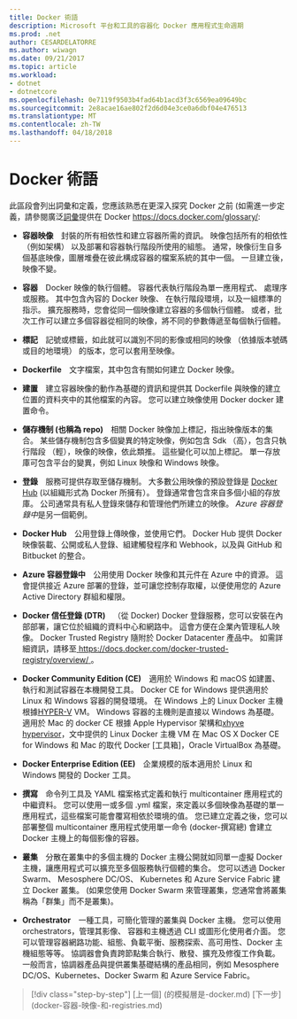 ```yaml
---
title: Docker 術語
description: Microsoft 平台和工具的容器化 Docker 應用程式生命週期
ms.prod: .net
author: CESARDELATORRE
ms.author: wiwagn
ms.date: 09/21/2017
ms.topic: article
ms.workload:
- dotnet
- dotnetcore
ms.openlocfilehash: 0e7119f9503b4fad64b1acd3f3c6569ea09649bc
ms.sourcegitcommit: 2e8acae16ae802f2d6d04e3ce0a6dbf04e476513
ms.translationtype: MT
ms.contentlocale: zh-TW
ms.lasthandoff: 04/18/2018
---
```

# <a name="docker-terminology"></a>Docker 術語

此區段會列出詞彙和定義，您應該熟悉在更深入探究 Docker 之前 (如需進一步定義，請參閱廣泛[詞彙](https://docs.docker.com/glossary/)提供在 Docker <https://docs.docker.com/glossary/>:

-   **容器映像** 封裝的所有相依性和建立容器所需的資訊。 映像包括所有的相依性 （例如架構） 以及部署和容器執行階段所使用的組態。 通常，映像衍生自多個基底映像，圖層堆疊在彼此構成容器的檔案系統的其中一個。 一旦建立後，映像不變。

-   **容器** Docker 映像的執行個體。 容器代表執行階段為單一應用程式、 處理序或服務。 其中包含內容的 Docker 映像、 在執行階段環境，以及一組標準的指示。 擴充服務時，您會從同一個映像建立容器的多個執行個體。 或者，批次工作可以建立多個容器從相同的映像，將不同的參數傳遞至每個執行個體。

-   **標記** 記號或標籤，如此就可以識別不同的影像或相同的映像 （依據版本號碼或目的地環境） 的版本，您可以套用至映像。

-   **Dockerfile** 文字檔案，其中包含有關如何建立 Docker 映像。

-   **建置** 建立容器映像的動作為基礎的資訊和提供其 Dockerfile 與映像的建立位置的資料夾中的其他檔案的內容。 您可以建立映像使用 Docker docker 建置命令。

-   **儲存機制 (也稱為 repo)** 相關 Docker 映像加上標記，指出映像版本的集合。 某些儲存機制包含多個變異的特定映像，例如包含 Sdk （高），包含只執行階段 （輕），映像的映像，依此類推。 這些變化可以加上標記。 單一存放庫可包含平台的變異，例如 Linux 映像和 Windows 映像。

-   **登錄** 服務可提供存取至儲存機制。 大多數公用映像的預設登錄是 [Docker Hub](https://hub.docker.com/) (以組織形式為 Docker 所擁有）。 登錄通常會包含來自多個小組的存放庫。 公司通常具有私人登錄來儲存和管理他們所建立的映像。 *Azure 容器登錄中*是另一個範例。

-   **Docker Hub** 公用登錄上傳映像，並使用它們。 Docker Hub 提供 Docker 映像裝載、公開或私人登錄、組建觸發程序和 Webhook，以及與 GitHub 和 Bitbucket 的整合。

-   **Azure 容器登錄中** 公用使用 Docker 映像和其元件在 Azure 中的資源。 這會提供接近 Azure 部署的登錄，並可讓您控制存取權，以便使用您的 Azure Active Directory 群組和權限。

-   **Docker 信任登錄 (DTR)** （從 Docker) Docker 登錄服務，您可以安裝在內部部署，讓它位於組織的資料中心和網路中。 這會方便在企業內管理私人映像。 Docker Trusted Registry 隨附於 Docker Datacenter 產品中。 如需詳細資訊，請移至[ https://docs.docker.com/docker-trusted-registry/overview/ ](https://docs.docker.com/docker-trusted-registry/overview/)。

-   **Docker Community Edition (CE)** 適用於 Windows 和 macOS 如建置、 執行和測試容器在本機開發工具。 Docker CE for Windows 提供適用於 Linux 和 Windows 容器的開發環境。 在 Windows 上的 Linux Docker 主機根據[HYPER-V](https://www.microsoft.com/en-us/server-cloud/solutions/virtualization.aspx) VM。 Windows 容器的主機則是直接以 Windows 為基礎。 適用於 Mac 的 docker CE 根據 Apple Hypervisor 架構和[xhyve hypervisor](https://github.com/mist64/xhyve)，文中提供的 Linux Docker 主機 VM 在 Mac OS X Docker CE for Windows 和 Mac 的取代 Docker [工具箱]，Oracle VirtualBox 為基礎。

-   **Docker Enterprise Edition (EE)** 企業規模的版本適用於 Linux 和 Windows 開發的 Docker 工具。

-   **撰寫** 命令列工具及 YAML 檔案格式定義和執行 multicontainer 應用程式的中繼資料。 您可以使用一或多個 .yml 檔案，來定義以多個映像為基礎的單一應用程式，這些檔案可能會覆寫相依於環境的值。 您已建立定義之後，您可以部署整個 multicontainer 應用程式使用單一命令 (docker-撰寫總) 會建立 Docker 主機上的每個影像的容器。

-   **叢集** 分散在叢集中的多個主機的 Docker 主機公開就如同單一虛擬 Docker 主機，讓應用程式可以擴充至多個服務執行個體的集合。 您可以透過 Docker Swarm、 Mesosphere DC/OS、 Kubernetes 和 Azure Service Fabric 建立 Docker 叢集。 (如果您使用 Docker Swarm 來管理叢集，您通常會將叢集稱為「群集」而不是叢集)。

-   **Orchestrator** 一種工具，可簡化管理的叢集與 Docker 主機。 您可以使用 orchestrators，管理其影像、 容器和主機透過 CLI 或圖形化使用者介面。 您可以管理容器網路功能、組態、負載平衡、服務探索、高可用性、Docker 主機組態等等。 協調器會負責跨節點集合執行、散發、擴充及修復工作負載。 一般而言，協調器產品與提供叢集基礎結構的產品相同，例如 Mesosphere DC/OS、Kubernetes、Docker Swarm 和 Azure Service Fabric。


>[!div class="step-by-step"]
[上一個] (的模擬層是-docker.md) [下一步] (docker-容器-映像-和-registries.md)
